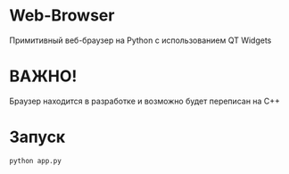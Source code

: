 # Web-Browser
Примитивный веб-браузер на Python с использованием QT Widgets

# ВАЖНО!
Браузер находится в разработке и возможно будет переписан на C++

# Запуск
```python app.py```
